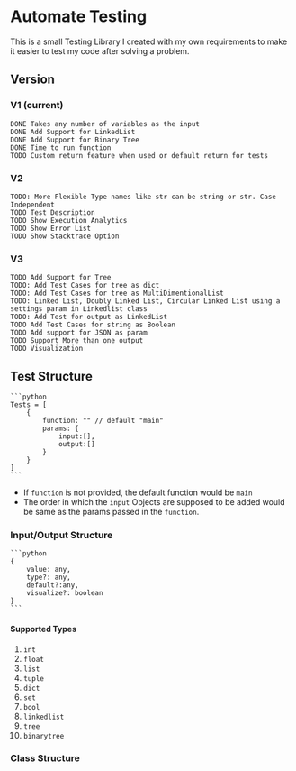 # Automate Testing

This is a small Testing Library I created with my own requirements to make
it easier to test my code after solving a problem.

## Version

### V1 (current)

    DONE Takes any number of variables as the input
    DONE Add Support for LinkedList
    DONE Add Support for Binary Tree
    DONE Time to run function
    TODO Custom return feature when used or default return for tests

### V2

    TODO: More Flexible Type names like str can be string or str. Case Independent
    TODO Test Description 
    TODO Show Execution Analytics
    TODO Show Error List
    TODO Show Stacktrace Option

### V3

    TODO Add Support for Tree
    TODO: Add Test Cases for tree as dict
    TODO: Add Test Cases for tree as MultiDimentionalList
    TODO: Linked List, Doubly Linked List, Circular Linked List using a settings param in Linkedlist class
    TODO: Add Test for output as LinkedList
    TODO Add Test Cases for string as Boolean
    TODO Add support for JSON as param
    TODO Support More than one output
    TODO Visualization

## Test Structure

    ```python
    Tests = [
        {
            function: "" // default "main"
            params: {
                input:[],
                output:[]
            }
        }
    ]
    ```

- If `function` is not provided, the default function would be `main`
- The order in which the `input` Objects are supposed to be added would be same as the params passed in the `function`.

### Input/Output Structure

    ```python
    {
        value: any,
        type?: any,
        default?:any,
        visualize?: boolean
    }
    ```

#### Supported Types

1. `int`
2. `float`
3. `list`
4. `tuple`
5. `dict`
6. `set`
7. `bool`
8. `linkedlist`
9. `tree`
10. `binarytree`

### Class Structure
